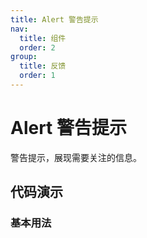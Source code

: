 ```yaml
---
title: Alert 警告提示
nav:
  title: 组件
  order: 2
group:
  title: 反馈
  order: 1
---
```


# Alert 警告提示

警告提示，展现需要关注的信息。

## 代码演示

### 基本用法

<code src="./demo/basic.tsx"></code>

<API src='./index.tsx'>
